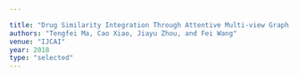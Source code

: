 ```yaml
---

title: "Drug Similarity Integration Through Attentive Multi-view Graph Auto-Encoders"
authors: "Tengfei Ma, Cao Xiao, Jiayu Zhou, and Fei Wang"
venue: "IJCAI"
year: 2018
type: "selected"
---
```

